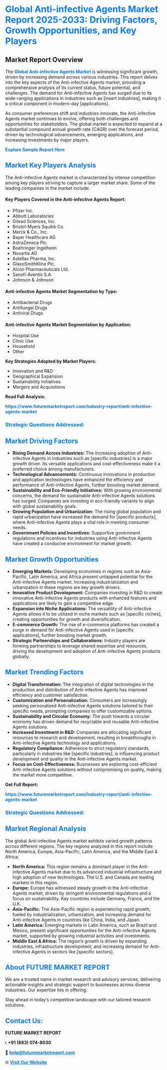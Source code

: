 <h1 style="color: #007BFF;">Global Anti-infective Agents Market Report 2025-2033: Driving Factors, Growth Opportunities, and Key Players</h1>

<section id="overview">
<h2>Market Report Overview</h2>
<p>The <a href="https://www.futuremarketreport.com/industry-report/anti-infective-agents-market" style="color: #007BFF; text-decoration: none;"><strong>Global Anti-infective Agents Market</strong></a> is witnessing significant growth, driven by increasing demand across various industries. This report delves into the key aspects of the Anti-infective Agents market, providing a comprehensive analysis of its current status, future potential, and challenges. The demand for Anti-infective Agents has surged due to its wide-ranging applications in industries such as [insert industries], making it a critical component in modern-day [applications].</p>
<p>As consumer preferences shift and industries innovate, the Anti-infective Agents market continues to evolve, offering both challenges and opportunities for stakeholders. The global market is expected to expand at a substantial compound annual growth rate (CAGR) over the forecast period, driven by technological advancements, emerging applications, and increasing investments by major players.</p>
</section>

<section id="overview">
<p><a href="https://www.futuremarketreport.com/request-sample/reportId=62414" style="color: #007BFF; text-decoration: none;"><strong>Explore Sample Report Here</strong></a></p>
</section>

<section id="key-players">
<h2 style="color: #007BFF;">Market Key Players Analysis</h2>
<p>The Anti-infective Agents market is characterized by intense competition among key players striving to capture a larger market share. Some of the leading companies in the market include:</p>
<h4>Key Players Covered in the Anti-infective Agents Report:</h4>
<ul><li>Pfizer Inc.</li><li>Abbott Laboratories</li><li>Gilead Sciences, Inc.</li><li>Bristol-Myers Squibb Co.</li><li>Merck &amp; Co., Inc.</li><li>Bayer Healthcare AG</li><li>AstraZeneca Plc.</li><li>Boehringer Ingelheim</li><li>Novartis AG</li><li>Astellas Pharma, Inc.</li><li>GlaxoSmithKline Plc.</li><li>Alcon Pharmaceuticals Ltd.</li><li>Sanofi-Aventis S.A.</li><li>Johnson &amp; Johnson</li></ul>
<h4>Anti-infective Agents Market Segmentation by Type:</h4>
<ul><li>Antibacterial Drugs</li><li>Antifungal Drugs</li><li>Antiviral Drugs</li></ul>

<h4>Anti-infective Agents Market Segmentation by Application:</h4>
<ul><li>Hospital Use</li><li>Clinic Use</li><li>Household</li><li>Other</li></ul>
<p><strong>Key Strategies Adopted by Market Players:</strong></p>
<ul>
<li>Innovation and R&D</li>
<li>Geographical Expansion</li>
<li>Sustainability Initiatives</li>
<li>Mergers and Acquisitions</li>
</ul>
</section>

<section>
<p><strong>Read Full Analysis: </strong></p><a href="https://www.futuremarketreport.com/industry-report/anti-infective-agents-market" style="color: #007BFF; text-decoration: none;"><strong>https://www.futuremarketreport.com/industry-report/anti-infective-agents-market</strong></a>
<h3 style="color: #007BFF;">Strategic Questions Addressed:</h3>
</section>

<section id="driving-factors">
<h2 style="color: #007BFF;">Market Driving Factors</h2>
<ul>
<li><strong>Rising Demand Across Industries:</strong> The increasing adoption of Anti-infective Agents in industries such as [specific industries] is a major growth driver. Its versatile applications and cost-effectiveness make it a preferred choice among manufacturers.</li>
<li><strong>Technological Advancements:</strong> Continuous innovations in production and application technologies have enhanced the efficiency and performance of Anti-infective Agents, further boosting market demand.</li>
<li><strong>Sustainability and Eco-Friendly Initiatives:</strong> With growing environmental concerns, the demand for sustainable Anti-infective Agents solutions has surged. Companies are investing in eco-friendly variants to align with global sustainability goals.</li>
<li><strong>Growing Population and Urbanization:</strong> The rising global population and rapid urbanization have increased the demand for [specific products], where Anti-infective Agents plays a vital role in meeting consumer needs.</li>
<li><strong>Government Policies and Incentives:</strong> Supportive government regulations and incentives for industries using Anti-infective Agents have created a conducive environment for market growth.</li>
</ul>
</section>

<section id="growth-opportunities">
<h2 style="color: #007BFF;">Market Growth Opportunities</h2>
<ul>
<li><strong>Emerging Markets:</strong> Developing economies in regions such as Asia-Pacific, Latin America, and Africa present untapped potential for the Anti-infective Agents market. Increasing industrialization and urbanization in these regions are key growth drivers.</li>
<li><strong>Innovative Product Development:</strong> Companies investing in R&D to create innovative Anti-infective Agents products with enhanced features and applications are likely to gain a competitive edge.</li>
<li><strong>Expansion into Niche Applications:</strong> The versatility of Anti-infective Agents allows it to be utilized in niche markets such as [specific niches], creating opportunities for growth and diversification.</li>
<li><strong>E-commerce Growth:</strong> The rise of e-commerce platforms has created a surge in demand for Anti-infective Agents used in [specific applications], further boosting market growth.</li>
<li><strong>Strategic Partnerships and Collaborations:</strong> Industry players are forming partnerships to leverage shared expertise and resources, driving the development and adoption of Anti-infective Agents products globally.</li>
</ul>
</section>

<section id="trending-factors">
<h2 style="color: #007BFF;">Market Trending Factors</h2>
<ul>
<li><strong>Digital Transformation:</strong> The integration of digital technologies in the production and distribution of Anti-infective Agents has improved efficiency and customer satisfaction.</li>
<li><strong>Customization and Personalization:</strong> Consumers are increasingly seeking personalized Anti-infective Agents solutions tailored to their specific needs, prompting companies to offer customizable options.</li>
<li><strong>Sustainability and Circular Economy:</strong> The push towards a circular economy has driven demand for recyclable and reusable Anti-infective Agents solutions.</li>
<li><strong>Increased Investment in R&D:</strong> Companies are allocating significant resources to research and development, resulting in breakthroughs in Anti-infective Agents technology and applications.</li>
<li><strong>Regulatory Compliance:</strong> Adherence to strict regulatory standards, particularly in industries like [specific industries], is influencing product development and quality in the Anti-infective Agents market.</li>
<li><strong>Focus on Cost-Effectiveness:</strong> Businesses are exploring cost-efficient Anti-infective Agents solutions without compromising on quality, making the market more competitive.</li>
</ul>
</section>

<section>
<p><strong>Get Full Report: </strong></p><a href="https://www.futuremarketreport.com/industry-report/anti-infective-agents-market" style="color: #007BFF; text-decoration: none;"><strong>https://www.futuremarketreport.com/industry-report/anti-infective-agents-market</strong></a>
<h3 style="color: #007BFF;">Strategic Questions Addressed:</h3>
</section>


<section id="regional-analysis">
<h2 style="color: #007BFF;">Market Regional Analysis</h2>
<p>The global Anti-infective Agents market exhibits varied growth patterns across different regions. The key regions analyzed in this report include North America, Europe, Asia-Pacific, Latin America, and the Middle East & Africa:</p>
<ul>
<li><strong>North America:</strong> This region remains a dominant player in the Anti-infective Agents market due to its advanced industrial infrastructure and high adoption of new technologies. The U.S. and Canada are leading markets in this region.</li>
<li><strong>Europe:</strong> Europe has witnessed steady growth in the Anti-infective Agents market, driven by stringent environmental regulations and a focus on sustainability. Key countries include Germany, France, and the U.K.</li>
<li><strong>Asia-Pacific:</strong> The Asia-Pacific region is experiencing rapid growth, fueled by industrialization, urbanization, and increasing demand for Anti-infective Agents in countries like China, India, and Japan.</li>
<li><strong>Latin America:</strong> Emerging markets in Latin America, such as Brazil and Mexico, present significant opportunities for the Anti-infective Agents market, supported by growing industrial activities and investments.</li>
<li><strong>Middle East & Africa:</strong> The region’s growth is driven by expanding industries, infrastructure development, and increasing demand for Anti-infective Agents in sectors like [specific sectors].</li>
</ul>
</section>

<footer>
<h2 style="color: #007BFF;">About FUTURE MARKET REPORT</h2>
<p>We are a trusted name in market research and advisory services, delivering actionable insights and strategic support to businesses across diverse industries. Our expertise lies in offering:</p>

<p>Stay ahead in today’s competitive landscape with our tailored research solutions.</p>

<h2 style="color: #007BFF;">Contact Us:</h2>
<p><strong>FUTURE MARKET REPORT</strong></p>
<p>📞 <strong>+91 (883) 074-8030</strong></p>
<p>📧 <strong><a href="mailto:help@futuremarketreport.com" style="color: #007BFF;">help@futuremarketreport.com</a></strong></p>
<p>🌐 <strong><a href="https://www.futuremarketreport.com/" style="color: #007BFF;">Visit Our Website</a></strong></p>
</footer>